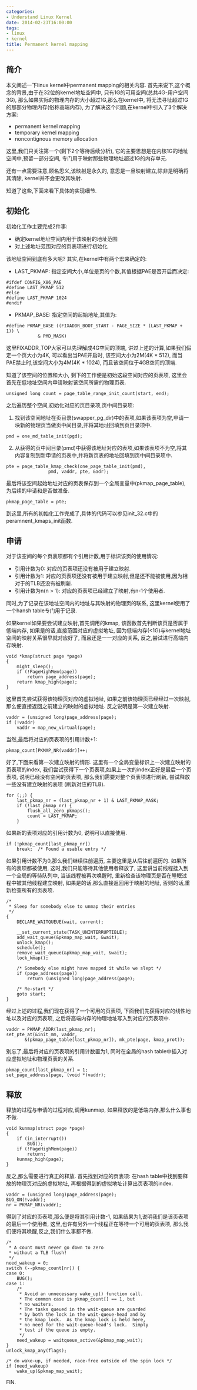 ```yaml
---
categories:
- Understand Linux Kernel
date: 2014-02-23T16:00:00
tags:
- linux
- kernel
title: Permanent kernel mapping
---
```


## 简介

本文阐述一下linux kernel中permanent mapping的相关内容.
首先来说下,这个概念的背景,由于在32位的kernel地址空间中,
只有1G的可用空间(总共4G-用户空间3G),
那么如果实际的物理内存的大小超过1G,那么在kernel中,
将无法寻址超过1G的那部分物理内存(俗称高端内存),
为了解决这个问题,在kernel中引入了3个解决方案:

- permanent kernel mapping
- temporary kernel mapping
- noncontignous memory allocation

这里,我们只关注第一个(剩下2个等待后续分析),
它的主要思想是在内核1G的地址空间中,预留一部分空间,
专门用于映射那些物理地址超过1G的内存单元.

还有一点需要注意,顾名思义,该映射是永久的,
意思是一旦映射建立,除非是明确将其清除,
kernel并不会更改其映射.

知道了这些,下面来看下具体的实现细节.

## 初始化

初始化工作主要完成2件事:

- 确定kernel地址空间内用于该映射的地址范围
- 对上述地址范围对应的页表项进行初始化

该地址空间到底有多大呢?
其实,在kernel中有两个宏来确定的:

- LAST_PKMAP: 指定空间大小,单位是页的个数,其值根据PAE是否开启而决定:

```
#ifdef CONFIG_X86_PAE
#define LAST_PKMAP 512
#else
#define LAST_PKMAP 1024
#endif
```

- PKMAP_BASE: 指定空间的起始地址,其值为:

```
#define PKMAP_BASE ((FIXADDR_BOOT_START - PAGE_SIZE * (LAST_PKMAP + 1))	\
		    & PMD_MASK)
```

这里FIXADDR_TOP大家可以先理解成4G空间的顶端,
讲过上述的计算,如果我们假定一个页大小为4K,
可以看出当PAE开启时, 该空间大小为2M(4K * 512),
而当PAE禁止时,该空间大小为4M(4K * 1024),
而且该空间位于4GB空间的顶端.

知道了该空间的位置和大小,
剩下的工作便是初始这段空间对应的页表项,
这里会首先在低地址空间内申请映射该空间所需的物理页表.

```
unsigned long count = page_table_range_init_count(start, end);
```

之后遍历整个空间,初始化对应的页目录项,页中间目录项:

1. 找到该空间地址在页目录(swapper_pg_dir)中的表项,如果该表项为空,申请一块新的物理页当做页中间目录,并将其地址回填到页目录项中.

```
pmd = one_md_table_init(pgd);
```

2. 从获得的页中间目录(pmd)中获得该地址对应的表项,如果该表项不为空,将其内容复制到新申请的页表中,并将新页表的地址回填到页中间目录项中.

```
pte = page_table_kmap_check(one_page_table_init(pmd),
			    pmd, vaddr, pte, &adr);
```

最后将该空间起始地址对应的页表保存到一个全局变量中(pkmap_page_table),
为后续的申请和是否做准备.

```
pkmap_page_table = pte;
```

到这里,所有的初始化工作完成了,具体的代码可以参见init_32.c中的peramnent_kmaps_init函数.

## 申请

对于该空间的每个页表项都有个引用计数,用于标识该页的使用情况:

- 引用计数为0: 对应的页表项还没有被用于建立映射.
- 引用计数为1: 对应的页表项还没有被用于建立映射,但是还不能被使用,因为相对于的TLB还没有被刷新.
- 引用计数为n(n > 1): 对应的页表项已经建立了映射,有n-1个使用者.

同时,为了记录在该地址空间内的地址与其映射的物理页的联系,
这里kernel使用了一个hansh table专门用于记录.

如果kernel如果要尝试建立映射,首先调用的kmap,
该函数首先判断该页是否属于低端内存,
如果是的话,直接范围对应的虚拟地址,
因为低端内存(<1G)与kernel地址空间的映射关系很早就对应好了,
而且还是一一对应的关系,
反之,尝试进行高端内存映射.

```
void *kmap(struct page *page)
{
	might_sleep();
	if (!PageHighMem(page))
		return page_address(page);
	return kmap_high(page);
}
```

这里首先尝试获得该物理页对应的虚拟地址,
如果之前该物理页已经经过一次映射,
那么便直接返回之前建立的映射的虚拟地址.
反之说明是第一次建立映射.

```
vaddr = (unsigned long)page_address(page);
if (!vaddr)
	vaddr = map_new_virtual(page);
```

当然,最后将对应的页表项的引用计数+1:

```
pkmap_count[PKMAP_NR(vaddr)]++;
```

好了,下面来看第一次建立映射的情形.
这里有一个全局变量标识上一次建立映射的页表项的index,
我们尝试获得下一个页表项,如果上一次的index正好是最后一个页表项,
说明已经没有空闲的页表项,
那么我们需要对整个页表项进行刷新,
尝试释放一些没有建立映射的表项
(刷新对应的TLB).

```
for (;;) {
	last_pkmap_nr = (last_pkmap_nr + 1) & LAST_PKMAP_MASK;
	if (!last_pkmap_nr) {
		flush_all_zero_pkmaps();
		count = LAST_PKMAP;
	}
```

如果新的表项对应的引用计数为0,
说明可以直接使用.

```
if (!pkmap_count[last_pkmap_nr])
	break;	/* Found a usable entry */
```

如果引用计数不为0,那么我们继续往前遍历,
主要这里是从后往前遍历的.
如果所有的表项都被使用,
这时,我们只能等待其他使用者释放了,
这里讲当前线程挂入到一个全局的等待队列中,
当该线程被再次唤醒时,
重新检查该物理页是否在睡眠过程中被其他线程建立映射,
如果是的话,那么直接返回用于映射的地址,
否则的话,重新检查所有的页表项.

```
/*
 * Sleep for somebody else to unmap their entries
 */
{
	DECLARE_WAITQUEUE(wait, current);

	__set_current_state(TASK_UNINTERRUPTIBLE);
	add_wait_queue(&pkmap_map_wait, &wait);
	unlock_kmap();
	schedule();
	remove_wait_queue(&pkmap_map_wait, &wait);
	lock_kmap();

	/* Somebody else might have mapped it while we slept */
	if (page_address(page))
		return (unsigned long)page_address(page);

	/* Re-start */
	goto start;
}
```

经过上述的过程,我们现在获得了一个可用的页表项,
下面我们先获得对应的线性地址以及对应的页表项,
之后将高端内存的物理地址写入到对应的页表项中.

```
vaddr = PKMAP_ADDR(last_pkmap_nr);
set_pte_at(&init_mm, vaddr,
	   &(pkmap_page_table[last_pkmap_nr]), mk_pte(page, kmap_prot));
```

别忘了,最后将对应的页表项的引用计数置为1,
同时在全局的hash table中插入对应虚拟地址和物理页表的关系.

```
pkmap_count[last_pkmap_nr] = 1;
set_page_address(page, (void *)vaddr);
```

## 释放

释放的过程与申请的过程对应,调用kunmap,
如果释放的是低端内存,那么什么事也不做.

```
void kunmap(struct page *page)
{
	if (in_interrupt())
		BUG();
	if (!PageHighMem(page))
		return;
	kunmap_high(page);
}
```

反之,那么需要进行真正的释放.
首先找到对应的页表项:
在hash table中找到要释放的物理页对应的虚拟地址,
再根据得到的虚拟地址计算出页表项的index.

```
vaddr = (unsigned long)page_address(page);
BUG_ON(!vaddr);
nr = PKMAP_NR(vaddr);
```

得到了对应的页表项,那么便是将其引用计数-1,
如果结果为1,说明我们是该页表项的最后一个使用者,
这里,也许有另外一个线程正在等待一个可用的页表项,
那么我们便将其唤醒,反之,我们什么事都不做.

```
/*
 * A count must never go down to zero
 * without a TLB flush!
 */
need_wakeup = 0;
switch (--pkmap_count[nr]) {
case 0:
	BUG();
case 1:
	/*
	 * Avoid an unnecessary wake_up() function call.
	 * The common case is pkmap_count[] == 1, but
	 * no waiters.
	 * The tasks queued in the wait-queue are guarded
	 * by both the lock in the wait-queue-head and by
	 * the kmap_lock.  As the kmap_lock is held here,
	 * no need for the wait-queue-head's lock.  Simply
	 * test if the queue is empty.
	 */
	need_wakeup = waitqueue_active(&pkmap_map_wait);
}
unlock_kmap_any(flags);

/* do wake-up, if needed, race-free outside of the spin lock */
if (need_wakeup)
	wake_up(&pkmap_map_wait);
```

FIN.

